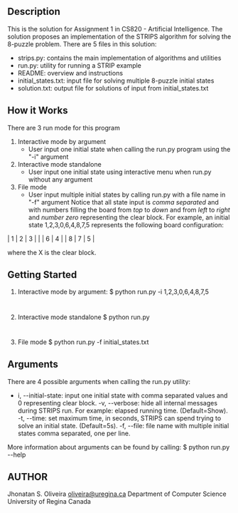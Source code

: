 Description
-----------

This is the solution for Assignment 1 in CS820 - Artificial Intelligence.
The solution proposes an implementation of the STRIPS algorithm for solving the 8-puzzle problem.
There are 5 files in this solution:
  - strips.py: contains the main implementation of algorithms and utilities
  - run.py: utility for running a STRIP example
  - README: overview and instructions
  - initial_states.txt: input file for solving multiple 8-puzzle initial states
  - solution.txt: output file for solutions of input from initial_states.txt



How it Works
-------------
There are 3 run mode for this program
1) Interactive mode by argument
    - User input one initial state when calling the run.py program using the "-i" argument
2) Interactive mode standalone
    - User input one initial state using interactive menu when run.py without any argument
3) File mode
    - User input multiple initial states by calling run.py with a file name in "-f" argument
Notice that all state input is *comma separated* and with numbers filling the board from *top* to *down* and from *left* to *right* and *number zero* representing the clear block.
For example, an initial state 1,2,3,0,6,4,8,7,5 represents the following board configuration:

| 1 | 2 | 3 |
|   | 6 | 4 |
| 8 | 7 | 5 |

where the X is the clear block.



Getting Started
---------------

1) Interactive mode by argument:
$ python run.py -i 1,2,3,0,6,4,8,7,5
#
2) Interactive mode standalone
$ python run.py
#
3) File mode
$ python run.py -f initial_states.txt



Arguments
---------

There are 4 possible arguments when calling the run.py utility:
  - i, --initial-state: input one initial state with comma separated values and 0 representing clear block.
  -v, --verbose: hide all internal messages during STRIPS run. For example: elapsed running time. (Default=Show).
  -t, --time: set maximum time, in seconds, STRIPS can spend trying to solve an initial state. (Default=5s).
  -f, --file: file name with multiple initial states comma separated, one per line.

More information about arguments can be found by calling:
  $ python run.py --help



AUTHOR
---------
Jhonatan S. Oliveira
oliveira@uregina.ca
Department of Computer Science
University of Regina
Canada